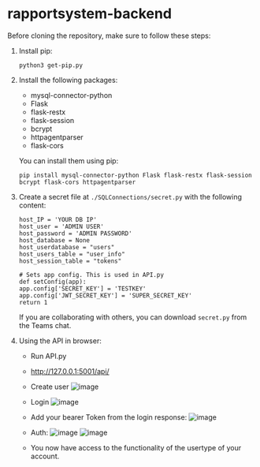 # rapportsystem-backend

Before cloning the repository, make sure to follow these steps:

1. Install pip:
    ```
    python3 get-pip.py
    ```

2. Install the following packages:
    - mysql-connector-python
    - Flask
    - flask-restx
    - flask-session
    - bcrypt
    - httpagentparser
    - flask-cors

    You can install them using pip:
    ```
    pip install mysql-connector-python Flask flask-restx flask-session bcrypt flask-cors httpagentparser
    ```

3. Create a secret file at `./SQLConnections/secret.py` with the following content:
    ```
    host_IP = 'YOUR DB IP'
    host_user = 'ADMIN USER'
    host_password = 'ADMIN PASSWORD'
    host_database = None
    host_userdatabase = "users"
    host_users_table = "user_info"
    host_session_table = "tokens"
    
    # Sets app config. This is used in API.py
    def setConfig(app):
    app.config['SECRET_KEY'] = 'TESTKEY'
    app.config['JWT_SECRET_KEY'] = 'SUPER_SECRET_KEY' 
    return 1

    ```

    If you are collaborating with others, you can download `secret.py` from the Teams chat.

4. Using the API in browser:
   
   - Run API.py
   - http://127.0.0.1:5001/api/
   - Create user
    ![image](https://github.com/Bjorgeh/rapportsystem-backend/assets/122554284/7158ae72-527f-4981-ac10-bdaf2e0d83aa)

   - Login
   ![image](https://github.com/Bjorgeh/rapportsystem-backend/assets/122554284/13f1385e-fbd2-41f5-a038-73eedbf5d14a)

   - Add your bearer Token from the login response:
   ![image](https://github.com/Bjorgeh/rapportsystem-backend/assets/122554284/8f211927-f7ec-4217-9f10-8b59aef3a929)

   - Auth:
   ![image](https://github.com/Bjorgeh/rapportsystem-backend/assets/122554284/afff75f4-7a1f-4fa8-924d-e3018260bf6f)
   ![image](https://github.com/Bjorgeh/rapportsystem-backend/assets/122554284/b83ac38b-ffad-49cc-9791-37938edde0e4)

   - You now have access to the functionality of the usertype of your account.
   
